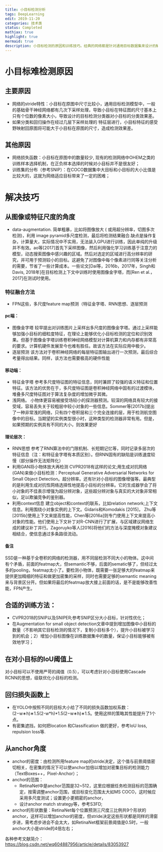 ```yaml
---
title: 小目标检测分析 
tags: DeepLearning
edit: 2019-11-20
categories: 技术类
status: Completed
mathjax: true
highlight: true
mermaid: true
description: 小目标检测的原因和训练技巧。经典的网络都是针对通用目标数据集来设计的解决方案，因此对于图像中的小目标来说，检测效果不是很理想。
---
```


# 小目标难检测原因
## 主要原因
- 网络的stride特性：小目标在原图中尺寸比较小，通用目标检测模型中，一般的基础骨干神经网络都有几次下采样处理，导致小目标在特征图的尺寸基本上只有个位数的像素大小，导致设计的目标检测分类器对小目标的分类效果差。
- 如果分类和回归操作在经过几层下采样处理的 特征层进行，小目标特征的感受野映射回原图将可能大于小目标在原图的尺寸，造成检测效果差。

## 其他原因
- 网络损失函数：小目标在原图中的数量较少, 现有的检测网络中OHEM之类的训练样本选择机制，在正负样本选择的时候对小目标并不是很友好；
- 训练集的分布（参考SNIP）：在COCO数据集中大目标和小目标的大小比值是比较大的，这就为网络适应目标带来了一定的困难；
 

# 解决技巧

## 从图像或特征尺度的角度
- data-augmentation.
简单粗暴，比如将图像放大 ( 或用超分辨率，切图多次检测)，利用 image pyramid多尺度检测，最后将检测结果融合.缺点是操作复杂，计算量大，实际情况中不实用，无法装入GPU进行训练，因此单纯的升级并不有效。ao等[2017]首先下采样图像，然后利用强化学习训练基于注意力的模型，动态搜索图像中感兴趣的区域。然后对选定的区域进行高分辨率的研究，并可用于预测较小的目标。这避免了对图像中每个像素进行同等关注分析的需要，节省了一些计算成本。一些论文[Dai等，2016b，2017年，Singh和Davis, 2018年]在目标检测上下文中训练时使用图像金字塔，而[Ren et al.， 2017]在测试时使用。
### 特征融合方法
- FPN这些，多尺度feature map预测（特征金字塔、RNN思想、逐层预测
#### pc端：
- 图像金字塔
较早提出对训练图片上采样出多尺度的图像金字塔。通过上采样能够加强小目标的细粒度特征，在理论上能够优化小目标检测的定位和识别效果。但基于图像金字塔训练卷积神经网络模型对计算机算力和内存都有非常高的要求。计算机硬件发展至今也难有胜任。故该方法在实际应用中极少。
- 逐层预测
该方法对于卷积神经网络的每层特征图输出进行一次预测，最后综合考量得出结果。同样，该方法也需要极高的硬件性能
#### 移动端：
- 特征金字塔
参考多尺度特征图的特征信息，同时兼顾了较强的语义特征和位置特征。该方法的优势在于，多尺度特征图是卷积神经网络中固有的过渡模块，堆叠多尺度特征图对于算法复杂度的增加微乎其微。
- 浅网络。
小物体更容易被接受场较小的探测器预测。较深的网络具有较大的接受域，容易丢失关于较粗层中较小对象的一些信息。Sommer等[2017b]提出了一种非常浅的网络，只有四个卷积层和三个完全连接的层，用于检测航空图像中的目标。当期望的实例类型很小时，这种类型的检测器非常有用。但是，如果预期的实例具有不同的大小，则效果更好
#### 理论层次：
- RNN思想
参考了RNN算法中的门限机制、长短期记忆等，同时记录多层次的特征信息（注：和特征金字塔有本质区别）。但RNN固有的缺陷是训练速度较慢（部分操作无法矩阵化）
- 利用GAN将小物体放大再检测
CVPR2018有这样的论文;用生成对抗网络(GAN)来做小目标检测：Perceptual Generative Adversarial Networks for Small Object Detection。超分辨率。还有针对小目标的图像增强等。最典型的是利用生成对抗性网络选择性地提高小目标的分辨率。它的生成器学会了将小对象的不佳表示增强为超分辨对象，这些超分辨对象与真实的大对象非常相似，足以欺骗竞争的鉴别器。
- 利用context信息
建立object和context的联系，比如relation network;上下文信息。利用围绕小对象实例的上下文。Gidaris和Komodakis [2015]， Zhu等[2015b]使用上下文来提高性能，Chen等[2016a]则专门使用上下文来提高小对象的性能。他们使用上下文补丁对R-CNN进行了扩展，与区域建议网络生成的建议补丁并行。Zagoruyko等人[2016]将他们的方法与深度掩模对象建议相结合，使信息通过多条路径流动。
#### 备注
SSD是一种基于全卷积的网络的检测器，用不同层检测不同大小的物体。这中间有个矛盾，前面的featmap大，但semantic不够，后面的sematic够了，但经过太多的pooling，featmap太小了。要检测小物体，既需要一张足够大的featmap来提供更加精细的特征和做更加密集的采样，同时也需要足够的semantic meaning来与背景区分开。但如果将最后的featmap放大接上前面的话，是不是能够改善性能，FPN产生。

## 合适的训练方法：
- CVPR2018的SNIP以及SNIPER;参考SNIP区分大小目标，针对性优化；
- 在Augmentation for small object detection文章中提到增加图像中小目标的数量（不影响其它目标检测的情况下，复制小目标多个），提升小目标被学习到的机会；2）增加小目标图像在训练数据集中的数量，保证小目标能够被有效地学习；

## 在对小目标的IoU阈值上
对小目标可以不使用严苛的阈值（0.5），可以考虑针对小目标使用Cascade RCNN的思想，级联优化小目标的检测。

## 回归损失函数上
- 在YOLO中按照不同的目标大小给了不同的损失函数加权系数：(2−w∗h)∗1.5(2-w*h)*1.5(2−w∗h)∗1.5。使用这样的策略其性能提升了1个点。
- 有密集遮挡，如何把location 和Classification 做的更好，参考IoU loss, repulsion loss等.

## 从anchor角度
+ anchor的密度：由检测所用feature map的stride决定，这个值与前景阈值密切相关，在密集的情况下可以使anchor加倍以增加对密集目标的检测能力（TextBoxes++，Pixel-Anchor）；
+ anchor的范围：
    + RetinaNet中是anchor范围是32~512，这里应根据任务检测目标的范围确定，按需调整anchor范围，或目标变化范围太大如MS COCO，这时候应采用多尺度测试；设置更小更稠密的anchor，
    + 设计anchor match strategy等，参考S3FD;
+ anchor的形状数量：RetinaNet每个位置预测三尺度三比例共9个形状的anchor，这样可以增加anchor的密度，但stride决定这些形状都是同样的滑窗步进，需考虑步进会不会太大，如RetinaNet框架前景阈值是0.5时，一般anchor大小是stride的4倍左右；
 
各种参考文献简介：https://blog.csdn.net/wq604887956/article/details/83053927

